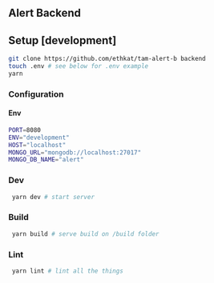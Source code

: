 ## Alert Backend

## Setup [development]
```bash
git clone https://github.com/ethkat/tam-alert-b backend
touch .env # see below for .env example
yarn
```

### Configuration

#### Env

```bash
PORT=8080
ENV="development"
HOST="localhost"
MONGO_URL="mongodb://localhost:27017"
MONGO_DB_NAME="alert"
```

### Dev

```bash
 yarn dev # start server
```

### Build

```bash
 yarn build # serve build on /build folder
```

### Lint

```bash
 yarn lint # lint all the things
```
